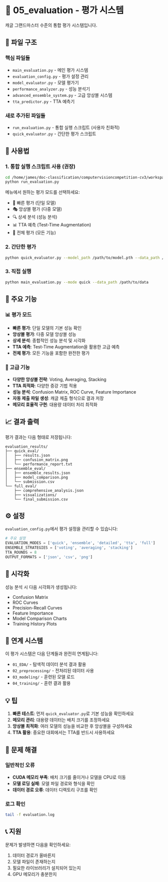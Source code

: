 # 🎯 05_evaluation - 평가 시스템

캐글 그랜드마스터 수준의 통합 평가 시스템입니다.

## 📁 파일 구조

### 핵심 파일들
- `main_evaluation.py` - 메인 평가 시스템
- `evaluation_config.py` - 평가 설정 관리
- `model_evaluator.py` - 모델 평가기
- `performance_analyzer.py` - 성능 분석기
- `advanced_ensemble_system.py` - 고급 앙상블 시스템
- `tta_predictor.py` - TTA 예측기

### 새로 추가된 파일들
- `run_evaluation.py` - 통합 실행 스크립트 (사용자 친화적)
- `quick_evaluator.py` - 간단한 평가 스크립트

## 🚀 사용법

### 1. 통합 실행 스크립트 사용 (권장)

```bash
cd /home/james/doc-classification/computervisioncompetition-cv3/workspaces/jaehong/05_evaluation
python run_evaluation.py
```

메뉴에서 원하는 평가 모드를 선택하세요:
- 🚀 빠른 평가 (단일 모델)
- 🎭 앙상블 평가 (다중 모델)
- 🔍 상세 분석 (성능 분석)
- 📊 TTA 예측 (Test-Time Augmentation)
- 🎯 전체 평가 (모든 기능)

### 2. 간단한 평가

```bash
python quick_evaluator.py --model_path /path/to/model.pth --data_path /path/to/data
```

### 3. 직접 실행

```bash
python main_evaluation.py --mode quick --data_path /path/to/data
```

## 🎯 주요 기능

### 📊 평가 모드
- **빠른 평가**: 단일 모델의 기본 성능 확인
- **앙상블 평가**: 다중 모델 앙상블 성능
- **상세 분석**: 종합적인 성능 분석 및 시각화
- **TTA 예측**: Test-Time Augmentation을 활용한 고급 예측
- **전체 평가**: 모든 기능을 포함한 완전한 평가

### 🔧 고급 기능
- **다양한 앙상블 전략**: Voting, Averaging, Stacking
- **TTA 최적화**: 다양한 증강 기법 적용
- **성능 분석**: Confusion Matrix, ROC Curve, Feature Importance
- **자동 제출 파일 생성**: 캐글 제출 형식으로 결과 저장
- **메모리 효율적 구현**: 대용량 데이터 처리 최적화

## 📈 결과 출력

평가 결과는 다음 형태로 저장됩니다:
```
evaluation_results/
├── quick_eval/
│   ├── results.json
│   ├── confusion_matrix.png
│   └── performance_report.txt
├── ensemble_eval/
│   ├── ensemble_results.json
│   ├── model_comparison.png
│   └── submission.csv
└── full_eval/
    ├── comprehensive_analysis.json
    ├── visualizations/
    └── final_submission.csv
```

## ⚙️ 설정

`evaluation_config.py`에서 평가 설정을 관리할 수 있습니다:

```python
# 주요 설정
EVALUATION_MODES = ['quick', 'ensemble', 'detailed', 'tta', 'full']
ENSEMBLE_STRATEGIES = ['voting', 'averaging', 'stacking']
TTA_ROUNDS = 8
OUTPUT_FORMATS = ['json', 'csv', 'png']
```

## 🎨 시각화

성능 분석 시 다음 시각화가 생성됩니다:
- Confusion Matrix
- ROC Curves
- Precision-Recall Curves
- Feature Importance
- Model Comparison Charts
- Training History Plots

## 🔗 연계 시스템

이 평가 시스템은 다음 단계들과 완전히 연계됩니다:
- `01_EDA/` - 탐색적 데이터 분석 결과 활용
- `02_preprocessing/` - 전처리된 데이터 사용
- `03_modeling/` - 훈련된 모델 로드
- `04_training/` - 훈련 결과 활용

## 💡 팁

1. **빠른 테스트**: 먼저 `quick_evaluator.py`로 기본 성능을 확인하세요
2. **메모리 관리**: 대용량 데이터는 배치 크기를 조정하세요
3. **앙상블 최적화**: 여러 모델의 성능을 비교한 후 앙상블을 구성하세요
4. **TTA 활용**: 중요한 대회에서는 TTA를 반드시 사용하세요

## 🐛 문제 해결

### 일반적인 오류
- **CUDA 메모리 부족**: 배치 크기를 줄이거나 모델을 CPU로 이동
- **모델 로딩 실패**: 모델 파일 경로와 형식을 확인
- **데이터 경로 오류**: 데이터 디렉토리 구조를 확인

### 로그 확인
```bash
tail -f evaluation.log
```

## 📞 지원

문제가 발생하면 다음을 확인하세요:
1. 데이터 경로가 올바른지
2. 모델 파일이 존재하는지
3. 필요한 라이브러리가 설치되어 있는지
4. GPU 메모리가 충분한지
